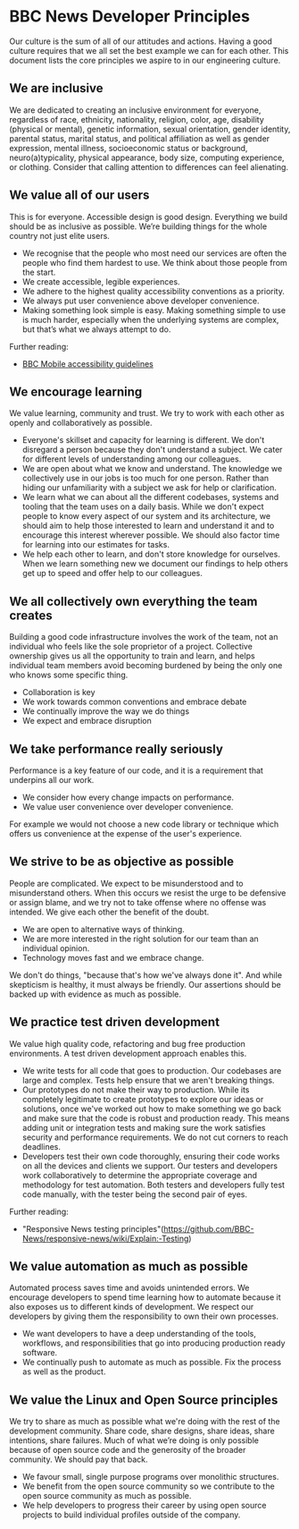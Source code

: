 # BBC News Developer Principles

Our culture is the sum of all of our attitudes and actions. Having a good culture requires that we all set the best example we can for each other. This document lists the core principles we aspire to in our engineering culture.

## We are inclusive

We are dedicated to creating an inclusive environment for everyone, regardless of race, ethnicity, nationality, religion, color, age, disability (physical or mental), genetic information, sexual orientation, gender identity, parental status, marital status, and political affiliation as well as gender expression, mental illness, socioeconomic status or background, neuro(a)typicality, physical appearance, body size, computing experience, or clothing. Consider that calling attention to differences can feel alienating.

## We value all of our users

This is for everyone. Accessible design is good design. Everything we build should be as inclusive as possible. We’re building things for the whole country not just elite users.

- We recognise that the people who most need our services are often the people who find them hardest to use. We think about those people from the start.
- We create accessible, legible experiences.
- We adhere to the highest quality accessibility conventions as a priority.
- We always put user convenience above developer convenience.
- Making something look simple is easy. Making something simple to use is much harder, especially when the underlying systems are complex, but that’s what we always attempt to do.

Further reading:

- [BBC Mobile accessibility guidelines](http://www.bbc.co.uk/guidelines/futuremedia/accessibility/mobile)

## We encourage learning

We value learning, community and trust. We try to work with each other as openly and collaboratively as possible.

- Everyone's skillset and capacity for learning is different. We don't disregard a person because they don't understand a subject. We cater for different levels of understanding among our colleagues.
- We are open about what we know and understand. The knowledge we collectively use in our jobs is too much for one person. Rather than hiding our unfamiliarity with a subject we ask for help or clarification.
- We learn what we can about all the different codebases, systems and tooling that the team uses on a daily basis. While we don't expect people to know every aspect of our system and its architecture, we should aim to help those interested to learn and understand it and to encourage this interest wherever possible. We should also factor time for learning into our estimates for tasks.
- We help each other to learn, and don't store knowledge for ourselves. When we learn something new we document our findings to help others get up to speed and offer help to our colleagues.

## We all collectively own everything the team creates

Building a good code infrastructure involves the work of the team, not an individual who feels like the sole proprietor of a project. Collective ownership gives us all the opportunity to train and learn, and helps individual team members avoid becoming burdened by being the only one who knows some specific thing.

- Collaboration is key
- We work towards common conventions and embrace debate
- We continually improve the way we do things
- We expect and embrace disruption

## We take performance really seriously

Performance is a key feature of our code, and it is a requirement that underpins all our work.

- We consider how every change impacts on performance.
- We value user convenience over developer convenience.

For example we would not choose a new code library or technique which offers us convenience at the expense of the user's experience.

## We strive to be as objective as possible

People are complicated. We expect to be misunderstood and to misunderstand others. When this occurs we resist the urge to be defensive or assign blame, and we try not to take offense where no offense was intended. We give each other the benefit of the doubt.

- We are open to alternative ways of thinking.
- We are more interested in the right solution for our team than an individual opinion.
- Technology moves fast and we embrace change.

We don't do things, "because that's how we've always done it". And while skepticism is healthy, it must always be friendly. Our assertions should be backed up with evidence as much as possible.

## We practice test driven development

We value high quality code, refactoring and bug free production environments.  A test driven development approach enables this.

- We write tests for all code that goes to production. Our codebases are large and complex. Tests help ensure that we aren't breaking things.
- Our prototypes do not make their way to production. While its completely legitimate to create prototypes to explore our ideas or solutions, once we've worked out how to make something we go back and make sure that the code is robust and production ready. This means adding unit or integration tests and making sure the work satisfies security and performance requirements. We do not cut corners to reach deadlines.
- Developers test their own code thoroughly, ensuring their code works on all the devices and clients we support. Our testers and developers work collaboratively to determine the appropriate coverage and methodology for test automation. Both testers and developers fully test code manually, with the tester being the second pair of eyes.

Further reading:

- "Responsive News testing principles"(https://github.com/BBC-News/responsive-news/wiki/Explain:-Testing)

## We value automation as much as possible

Automated process saves time and avoids unintended errors.  We encourage developers to spend time learning how to automate because it also exposes us to different kinds of development.  We respect our developers by giving them the responsibility to own their own processes.

- We want developers to have a deep understanding of the tools, workflows, and responsibilities that go into producing production ready software.
- We continually push to automate as much as possible. Fix the process as well as the product.

## We value the Linux and Open Source principles

We try to share as much as possible what we're doing with the rest of the development community. Share code, share designs, share ideas, share intentions, share failures. Much of what we’re doing is only possible because of open source code and the generosity of the broader community. We should pay that back.

- We favour small, single purpose programs over monolithic structures.
- We benefit from the open source community so we contribute to the open source community as much as possible.
- We help developers to progress their career by using open source projects to build individual profiles outside of the company.
